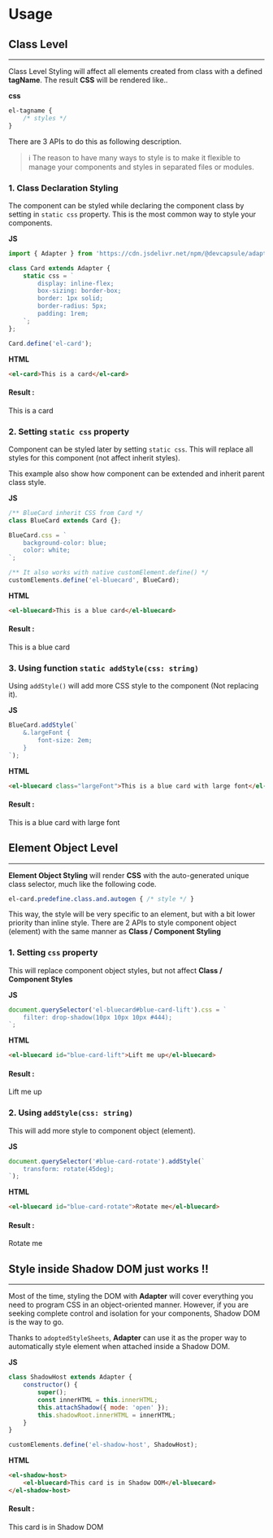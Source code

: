 # Usage

<div id="component-style"></div>

## Class Level
---

Class Level Styling will affect all elements
created from class with a defined **tagName**.
The result **CSS** will be rendered like..

<el-code-block>
    <div el="bar-top-left"><strong>css</strong></div>

```css
el-tagname {
    /* styles */
}
```
</el-code-block>

There are 3 APIs to do this as following description.

<el-blockquote>

> ℹ️ The reason to have many ways to style is to make it flexible
> to manage your components and styles in separated files or modules.
</el-blockquote>

### 1. Class Declaration Styling

The component can be styled while declaring the component class
by setting in `static css` property. This is the most common way
to style your components.

<el-code-block>
    <div el="bar-top-left"><strong>JS</strong></div>

```js
import { Adapter } from 'https://cdn.jsdelivr.net/npm/@devcapsule/adapter/+esm';

class Card extends Adapter {
    static css = `
        display: inline-flex;
        box-sizing: border-box;
        border: 1px solid;
        border-radius: 5px;
        padding: 1rem;
    `;
};

Card.define('el-card');
```
</el-code-block>

<el-code-block>
    <div el="bar-top-left"><strong>HTML</strong></div>

```html
<el-card>This is a card</el-card>
```
</el-code-block>

#### Result :

<el-card>This is a card</el-card>

### 2. Setting `static css` property

Component can be styled later by setting `static css`.
This will replace all styles for this component (not affect inherit styles).

This example also show how component can be extended and inherit
parent class style.

<el-code-block>
    <div el="bar-top-left"><strong>JS</strong></div>

```js
/** BlueCard inherit CSS from Card */
class BlueCard extends Card {};

BlueCard.css = `
    background-color: blue;
    color: white;
`;

/** It also works with native customElement.define() */
customElements.define('el-bluecard', BlueCard);
```

<el-code-block>
    <div el="bar-top-left"><strong>HTML</strong></div>

```html
<el-bluecard>This is a blue card</el-bluecard>
```
</el-code-block>

#### Result :
<el-bluecard>This is a blue card</el-bluecard>

### 3. Using function `static addStyle(css: string)`
Using `addStyle()` will add more CSS style to the component
(Not replacing it).

<el-code-block>
    <div el="bar-top-left"><strong>JS</strong></div>

```js
BlueCard.addStyle(`
    &.largeFont {
        font-size: 2em;
    }
`);
```

<el-code-block>
    <div el="bar-top-left"><strong>HTML</strong></div>

```html
<el-bluecard class="largeFont">This is a blue card with large font</el-bluecard>
```
</el-code-block>

#### Result :
<el-bluecard class="largeFont">This is a blue card with large font</el-bluecard>

<div id="element-style"></div>

## Element Object Level
---
**Element Object Styling** will render **CSS**
with the auto-generated unique class selector, much like the following code.
```css
el-card.predefine.class.and.autogen { /* style */ }
```
This way, the style will be very specific to an element,
but with a bit lower priority than inline style.
There are 2 APIs to style component object (element)
with the same manner as **Class / Component Styling**

### 1. Setting `css` property
This will replace component object styles, but not affect
**Class / Component Styles**

<el-code-block>
    <div el="bar-top-left"><strong>JS</strong></div>

```js
document.querySelector('el-bluecard#blue-card-lift').css = `
    filter: drop-shadow(10px 10px 10px #444);
`;
```
</el-code-block>

<el-code-block>
    <div el="bar-top-left"><strong>HTML</strong></div>

```html
<el-bluecard id="blue-card-lift">Lift me up</el-bluecard>
```
</el-code-block>

#### Result :
<el-bluecard id="blue-card-lift">Lift me up</el-bluecard>

### 2. Using `addStyle(css: string)`
This will add more style to component object (element).

<el-code-block>
    <div el="bar-top-left"><strong>JS</strong></div>

```js
document.querySelector('#blue-card-rotate').addStyle(`
    transform: rotate(45deg);
`);
```
</el-code-block>

<el-code-block>
    <div el="bar-top-left"><strong>HTML</strong></div>

```html
<el-bluecard id="blue-card-rotate">Rotate me</el-bluecard>
```
</el-code-block>

#### Result :

<el-bluecard id="blue-card-rotate">Rotate me</el-bluecard>

<div id="shadow-dom"></div>

## Style inside Shadow DOM just works !!
---
Most of the time, styling the DOM with **Adapter** will cover everything
you need to program CSS in an object-oriented manner.
However, if you are seeking complete control and isolation
for your components, Shadow DOM is the way to go.

Thanks to `adoptedStyleSheets`, **Adapter** can use it as the proper way
to automatically style element when attached inside a Shadow DOM.

<el-code-block>
    <div el="bar-top-left"><strong>JS</strong></div>

```js
class ShadowHost extends Adapter {
    constructor() {
        super();
        const innerHTML = this.innerHTML;
        this.attachShadow({ mode: 'open' });
        this.shadowRoot.innerHTML = innerHTML;
    }
}

customElements.define('el-shadow-host', ShadowHost);
```
</el-code-block>

<el-code-block>
    <div el="bar-top-left"><strong>HTML</strong></div>

```html
<el-shadow-host>
    <el-bluecard>This card is in Shadow DOM</el-bluecard>
</el-shadow-host>
```
</el-code-block>

#### Result :
<el-shadow-host>
    <el-bluecard>This card is in Shadow DOM</el-bluecard>
</el-shadow-host>